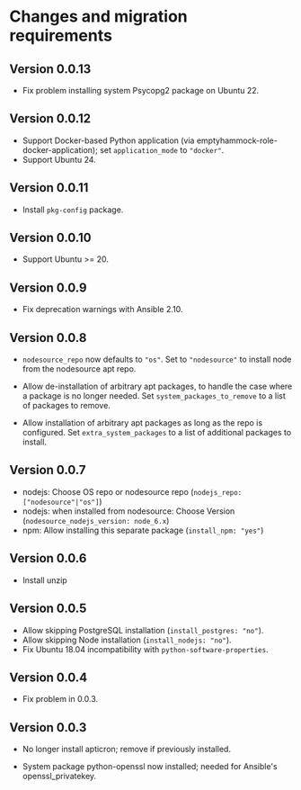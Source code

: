 # Changes and migration requirements

## Version 0.0.13

* Fix problem installing system Psycopg2 package on Ubuntu 22.

## Version 0.0.12

* Support Docker-based Python application (via emptyhammock-role-docker-application);
  set `application_mode` to `"docker"`.
* Support Ubuntu 24.

## Version 0.0.11

* Install `pkg-config` package.

## Version 0.0.10

* Support Ubuntu >= 20.

## Version 0.0.9

* Fix deprecation warnings with Ansible 2.10.

## Version 0.0.8

* `nodesource_repo` now defaults to `"os"`.  Set to `"nodesource"` to install node from
  the nodesource apt repo.

* Allow de-installation of arbitrary apt packages, to handle the case where a package is
  no longer needed.  Set `system_packages_to_remove` to a list of packages to remove.

* Allow installation of arbitrary apt packages as long as the repo is configured.  Set
  `extra_system_packages` to a list of additional packages to install.

## Version 0.0.7

* nodejs: Choose OS repo or nodesource repo (`nodejs_repo: ["nodesource"|"os"]`)
* nodejs: when installed from nodesource: Choose Version (`nodesource_nodejs_version: node_6.x`)
* npm: Allow installing this separate package (`install_npm: "yes"`)

## Version 0.0.6

* Install unzip

## Version 0.0.5

* Allow skipping PostgreSQL installation (`install_postgres: "no"`).
* Allow skipping Node installation (`install_nodejs: "no"`).
* Fix Ubuntu 18.04 incompatibility with `python-software-properties`.

## Version 0.0.4

* Fix problem in 0.0.3.

## Version 0.0.3

* No longer install apticron; remove if previously installed.

* System package python-openssl now installed; needed for Ansible's
  openssl_privatekey.
